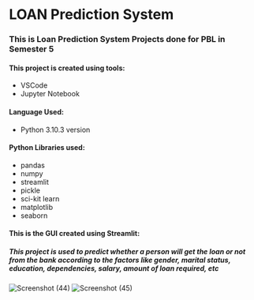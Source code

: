 # LOAN Prediction System
### This is Loan Prediction System Projects done for PBL in Semester 5
#### This project is created using tools:
- VSCode
- Jupyter Notebook
#### Language Used:
- Python 3.10.3 version
#### Python Libraries used:
- pandas
- numpy
- streamlit
- pickle
- sci-kit learn
- matplotlib
- seaborn
#### This is the GUI created using Streamlit:
##### This project is used to predict whether a person will get the loan or not from the bank according to the factors like gender, marital status, education, dependencies, salary, amount of loan required, etc

![Screenshot (44)](https://user-images.githubusercontent.com/111149835/209828599-a5b4bf79-628e-4f79-9647-19fe0bdc1681.png)
![Screenshot (45)](https://user-images.githubusercontent.com/111149835/209828668-ddda61c5-a60b-40fd-a07c-862e7c203901.png)
